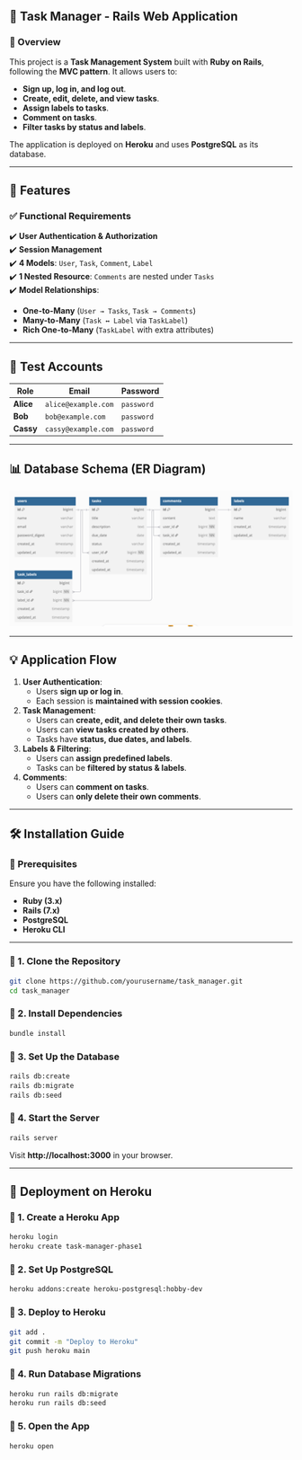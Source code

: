 ## **🚀 Task Manager - Rails Web Application**

### **📌 Overview**
This project is a **Task Management System** built with **Ruby on Rails**, following the **MVC pattern**. It allows users to:
- **Sign up, log in, and log out**.
- **Create, edit, delete, and view tasks**.
- **Assign labels to tasks**.
- **Comment on tasks**.
- **Filter tasks by status and labels**.

The application is deployed on **Heroku** and uses **PostgreSQL** as its database.

---

## **📂 Features**
### **✅ Functional Requirements**
✔️ **User Authentication & Authorization**  
✔️ **Session Management**  
✔️ **4 Models**: `User`, `Task`, `Comment`, `Label`  
✔️ **1 Nested Resource**: `Comments` are nested under `Tasks`  
✔️ **Model Relationships**:
- **One-to-Many** (`User → Tasks`, `Task → Comments`)
- **Many-to-Many** (`Task ↔ Label` via `TaskLabel`)
- **Rich One-to-Many** (`TaskLabel` with extra attributes)

---

## **📝 Test Accounts**
| **Role** | **Email** | **Password** |
|----------|----------|--------------|
| **Alice** | `alice@example.com` | `password` |
| **Bob** | `bob@example.com` | `password` |
| **Cassy** | `cassy@example.com` | `password` |

---

## **📊 Database Schema (ER Diagram)**
![alt text](image.png)

---

## **💡 Application Flow**
1. **User Authentication**:
   - Users **sign up or log in**.
   - Each session is **maintained with session cookies**.
2. **Task Management**:
   - Users can **create, edit, and delete their own tasks**.
   - Users can **view tasks created by others**.
   - Tasks have **status, due dates, and labels**.
3. **Labels & Filtering**:
   - Users can **assign predefined labels**.
   - Tasks can be **filtered by status & labels**.
4. **Comments**:
   - Users can **comment on tasks**.
   - Users can **only delete their own comments**.

---

## **🛠️ Installation Guide**
### **🔹 Prerequisites**
Ensure you have the following installed:
- **Ruby (3.x)**
- **Rails (7.x)**
- **PostgreSQL**
- **Heroku CLI**

---

### **🔹 1. Clone the Repository**
```sh
git clone https://github.com/yourusername/task_manager.git
cd task_manager
```

### **🔹 2. Install Dependencies**
```sh
bundle install
```

### **🔹 3. Set Up the Database**
```sh
rails db:create
rails db:migrate
rails db:seed
```

### **🔹 4. Start the Server**
```sh
rails server
```
Visit **http://localhost:3000** in your browser.

---

## **🚀 Deployment on Heroku**
### **🔹 1. Create a Heroku App**
```sh
heroku login
heroku create task-manager-phase1
```

### **🔹 2. Set Up PostgreSQL**
```sh
heroku addons:create heroku-postgresql:hobby-dev
```

### **🔹 3. Deploy to Heroku**
```sh
git add .
git commit -m "Deploy to Heroku"
git push heroku main
```

### **🔹 4. Run Database Migrations**
```sh
heroku run rails db:migrate
heroku run rails db:seed
```

### **🔹 5. Open the App**
```sh
heroku open
```
